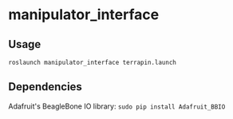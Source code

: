 # manipulator_interface

## Usage
`roslaunch manipulator_interface terrapin.launch`

## Dependencies

Adafruit's BeagleBone IO library: `sudo pip install Adafruit_BBIO`
